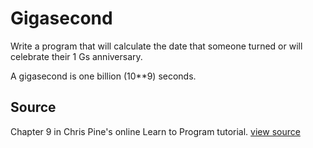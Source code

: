 # Gigasecond

Write a program that will calculate the date that someone turned or will celebrate their 1 Gs anniversary.

A gigasecond is one billion (10**9) seconds.


## Source

Chapter 9 in Chris Pine's online Learn to Program tutorial. [view source](http://pine.fm/LearnToProgram/?Chapter=09)

